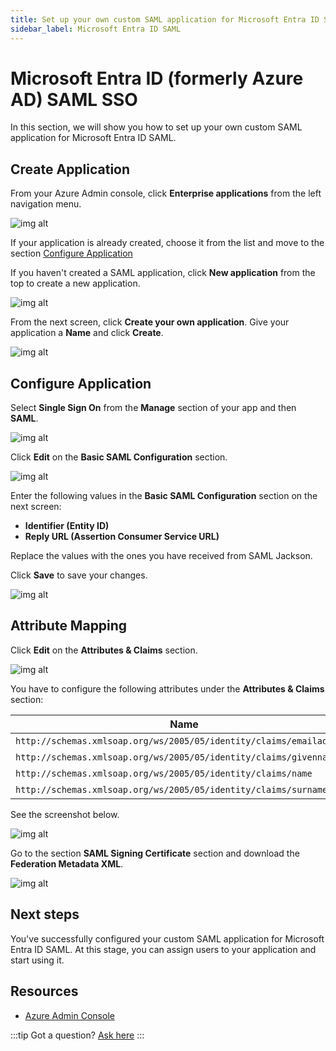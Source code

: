 ```yaml
---
title: Set up your own custom SAML application for Microsoft Entra ID SAML
sidebar_label: Microsoft Entra ID SAML
---
```


# Microsoft Entra ID (formerly Azure AD) SAML SSO

In this section, we will show you how to set up your own custom SAML application for Microsoft Entra ID SAML.

## Create Application

From your Azure Admin console, click **Enterprise applications** from the left navigation menu.

![img alt](/img/sso-providers/azure/1.png)

If your application is already created, choose it from the list and move to the section [Configure Application](#configure-application)

If you haven't created a SAML application, click **New application** from the top to create a new application.

![img alt](/img/sso-providers/azure/2.png)

From the next screen, click **Create your own application**. Give your application a **Name** and click **Create**.

![img alt](/img/sso-providers/azure/3.png)

## Configure Application

Select **Single Sign On** from the **Manage** section of your app and then **SAML**.

![img alt](/img/sso-providers/azure/4.png)

Click **Edit** on the **Basic SAML Configuration** section.

![img alt](/img/sso-providers/azure/5.png)

Enter the following values in the **Basic SAML Configuration** section on the next screen:

- **Identifier (Entity ID)**
- **Reply URL (Assertion Consumer Service URL)**

Replace the values with the ones you have received from SAML Jackson.

Click **Save** to save your changes.

![img alt](/img/sso-providers/azure/6.png)

## Attribute Mapping

Click **Edit** on the **Attributes & Claims** section.

![img alt](/img/sso-providers/azure/7.png)

You have to configure the following attributes under the **Attributes & Claims** section:

| Name                                                                 | Value                  |
| -------------------------------------------------------------------- | ---------------------- |
| `http://schemas.xmlsoap.org/ws/2005/05/identity/claims/emailaddress` | user.mail              |
| `http://schemas.xmlsoap.org/ws/2005/05/identity/claims/givenname`    | user.givenname         |
| `http://schemas.xmlsoap.org/ws/2005/05/identity/claims/name`         | user.userprincipalname |
| `http://schemas.xmlsoap.org/ws/2005/05/identity/claims/surname`      | user.surname           |

See the screenshot below.

![img alt](/img/sso-providers/azure/8.png)

Go to the section **SAML Signing Certificate** section and download the **Federation Metadata XML**.

![img alt](/img/sso-providers/azure/9.png)

## Next steps

You've successfully configured your custom SAML application for Microsoft Entra ID SAML. At this stage, you can assign users to your application and start using it.

## Resources

- [Azure Admin Console](https://portal.azure.com/)

:::tip
Got a question? [Ask here](https://discord.gg/uyb7pYt4Pa)
:::
